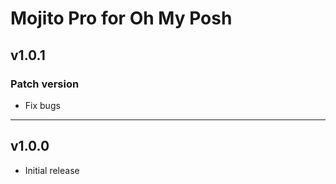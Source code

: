 # Mojito Pro for Oh My Posh

## v1.0.1

### Patch version

- Fix bugs

___

## v1.0.0

- Initial release
